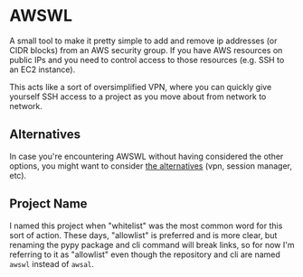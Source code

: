 # AWSWL

A small tool to make it pretty simple to add and remove ip addresses (or CIDR blocks) from an AWS security group. If you have AWS resources on public IPs and you need to control access to those resources (e.g. SSH to an EC2 instance).

This acts like a sort of oversimplified VPN, where you can quickly give yourself SSH access to a project as you move about from network to network.

## Alternatives

In case you're encountering AWSWL without having considered the other options, you might want to consider [the alternatives](alternatives.md) (vpn, session manager, etc).

## Project Name

I named this project when "whitelist" was the most common word for this sort of action. These days, "allowlist" is preferred and is more clear, but renaming the pypy package and cli command will break links, so for now I'm referring to it as "allowlist" even though the repository and cli are named `awswl` instead of `awsal`.
